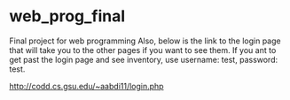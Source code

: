 # web_prog_final
Final project for web programming
Also, below is the link to the login page that will take you to the other pages if you want to see them. If you ant to get past the login page and see inventory, use username: test, password: test.

http://codd.cs.gsu.edu/~aabdi11/login.php
